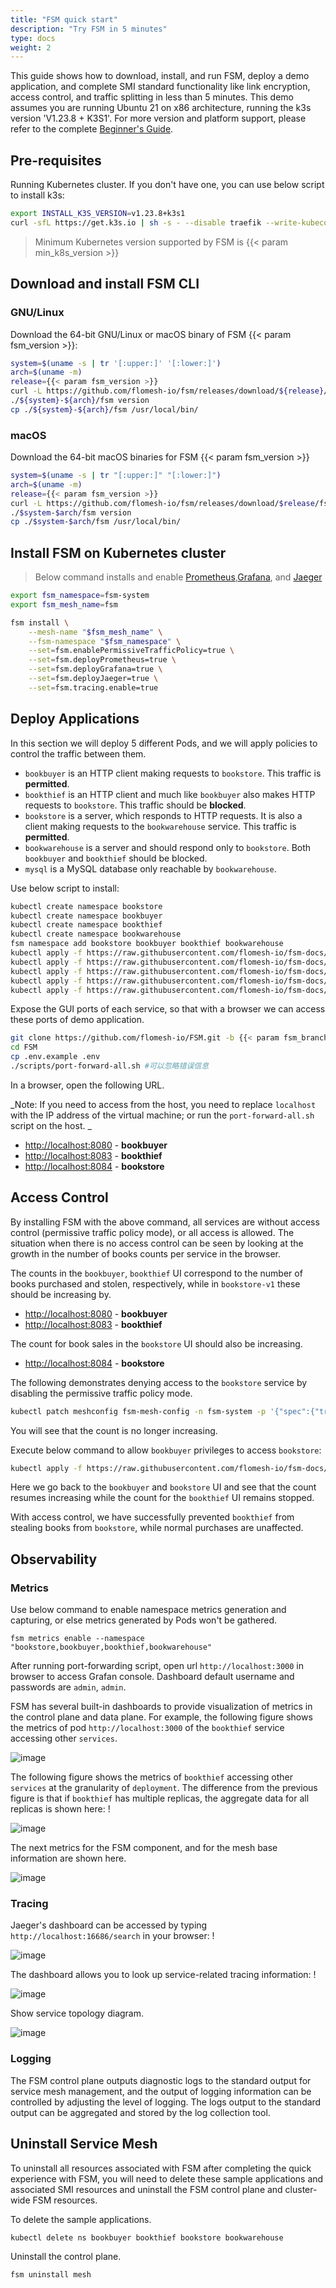 ```yaml
---
title: "FSM quick start"
description: "Try FSM in 5 minutes"
type: docs
weight: 2
---
```


This guide shows how to download, install, and run FSM, deploy a demo application, and complete SMI standard functionality like link encryption, access control, and traffic splitting in less than 5 minutes. This demo assumes you are running Ubuntu 21 on x86 architecture, running the k3s version 'V1.23.8 + K3S1'. For more version and platform support, please refer to the complete [Beginner's Guide](/getting_started/).

## Pre-requisites

Running Kubernetes cluster. If you don't have one, you can use below script to install k3s:

```bash
export INSTALL_K3S_VERSION=v1.23.8+k3s1
curl -sfL https://get.k3s.io | sh -s - --disable traefik --write-kubeconfig-mode 644 --write-kubeconfig ~/.kube/config
```

> Minimum Kubernetes version supported by FSM is {{< param min_k8s_version >}}

## Download and install FSM CLI

### GNU/Linux

Download the 64-bit GNU/Linux or macOS binary of FSM {{< param fsm_version >}}:

```bash
system=$(uname -s | tr '[:upper:]' '[:lower:]')
arch=$(uname -m)
release={{< param fsm_version >}}
curl -L https://github.com/flomesh-io/fsm/releases/download/${release}/fsm-${release}-${system}-${arch}.tar.gz | tar -vxzf -
./${system}-${arch}/fsm version
cp ./${system}-${arch}/fsm /usr/local/bin/
```

### macOS

Download the 64-bit macOS binaries for FSM {{< param fsm_version >}}

```bash
system=$(uname -s | tr "[:upper:]" "[:lower:]")
arch=$(uname -m)
release={{< param fsm_version >}}
curl -L https://github.com/flomesh-io/fsm/releases/download/$release/fsm-$release-$system-$arch.tar.gz | tar -vxzf -
./$system-$arch/fsm version
cp ./$system-$arch/fsm /usr/local/bin/
```

## Install FSM on Kubernetes cluster

> Below command installs and enable [Prometheus](https://github.com/prometheus/prometheus),[Grafana](https://github.com/grafana/grafana), and [Jaeger](https://github.com/jaegertracing/jaeger)

```bash
export fsm_namespace=fsm-system 
export fsm_mesh_name=fsm 

fsm install \
    --mesh-name "$fsm_mesh_name" \
    --fsm-namespace "$fsm_namespace" \
    --set=fsm.enablePermissiveTrafficPolicy=true \
    --set=fsm.deployPrometheus=true \
    --set=fsm.deployGrafana=true \
    --set=fsm.deployJaeger=true \
    --set=fsm.tracing.enable=true
```
## Deploy Applications

In this section we will deploy 5 different Pods, and we will apply policies to control the traffic between them.

- `bookbuyer` is an HTTP client making requests to `bookstore`. This traffic is **permitted**.
- `bookthief` is an HTTP client and much like `bookbuyer` also makes HTTP requests to `bookstore`. This traffic should be **blocked**.
- `bookstore` is a server, which responds to HTTP requests. It is also a client making requests to the `bookwarehouse` service. This traffic is **permitted**.
- `bookwarehouse` is a server and should respond only to `bookstore`. Both `bookbuyer` and `bookthief` should be blocked.
- `mysql` is a MySQL database only reachable by `bookwarehouse`.

Use below script to install:

```bash
kubectl create namespace bookstore
kubectl create namespace bookbuyer
kubectl create namespace bookthief
kubectl create namespace bookwarehouse
fsm namespace add bookstore bookbuyer bookthief bookwarehouse
kubectl apply -f https://raw.githubusercontent.com/flomesh-io/fsm-docs/{{< param fsm_branch >}}/manifests/apps/bookbuyer.yaml
kubectl apply -f https://raw.githubusercontent.com/flomesh-io/fsm-docs/{{< param fsm_branch >}}/manifests/apps/bookthief.yaml
kubectl apply -f https://raw.githubusercontent.com/flomesh-io/fsm-docs/{{< param fsm_branch >}}/manifests/apps/bookstore.yaml
kubectl apply -f https://raw.githubusercontent.com/flomesh-io/fsm-docs/{{< param fsm_branch >}}/manifests/apps/bookwarehouse.yaml
kubectl apply -f https://raw.githubusercontent.com/flomesh-io/fsm-docs/{{< param fsm_branch >}}/manifests/apps/mysql.yaml
```

Expose the GUI ports of each service, so that with a browser we can access these ports of demo application.

```bash
git clone https://github.com/flomesh-io/FSM.git -b {{< param fsm_branch >}}
cd FSM
cp .env.example .env
./scripts/port-forward-all.sh #可以忽略错误信息
```

In a browser, open the following URL.

_Note: If you need to access from the host, you need to replace `localhost` with the IP address of the virtual machine; or run the `port-forward-all.sh` script on the host. _

- [http://localhost:8080](http://localhost:8080) - **bookbuyer**
- [http://localhost:8083](http://localhost:8083) - **bookthief**
- [http://localhost:8084](http://localhost:8084) - **bookstore**


## Access Control

By installing FSM with the above command, all services are without access control (permissive traffic policy mode), or all access is allowed. The situation when there is no access control can be seen by looking at the growth in the number of books counts per service in the browser.

The counts in the `bookbuyer`, `bookthief` UI correspond to the number of books purchased and stolen, respectively, while in `bookstore-v1` these should be increasing by.

- [http://localhost:8080](http://localhost:8080) - **bookbuyer**
- [http://localhost:8083](http://localhost:8083) - **bookthief**

The count for book sales in the `bookstore` UI should also be increasing.

- [http://localhost:8084](http://localhost:8084) - **bookstore**

The following demonstrates denying access to the `bookstore` service by disabling the permissive traffic policy mode.

```bash
kubectl patch meshconfig fsm-mesh-config -n fsm-system -p '{"spec":{"traffic":{"enablePermissiveTrafficPolicyMode":false}}}'  --type=merge
```

You will see that the count is no longer increasing.

Execute below command to allow `bookbuyer` privileges to access `bookstore`:

```bash
kubectl apply -f https://raw.githubusercontent.com/flomesh-io/fsm-docs/main/manifests/access/traffic-access-v1.yaml
```

Here we go back to the `bookbuyer` and `bookstore` UI and see that the count resumes increasing while the count for the `bookthief` UI remains stopped.

With access control, we have successfully prevented `bookthief` from stealing books from `bookstore`, while normal purchases are unaffected.

## Observability

### Metrics

Use below command to enable namespace metrics generation and capturing, or else metrics generated by Pods won't be gathered.

```shell
fsm metrics enable --namespace "bookstore,bookbuyer,bookthief,bookwarehouse"
```

After running port-forwarding script, open url `http://localhost:3000` in browser to access Grafan console. Dashboard default username and passwords are `admin`, `admin`.

FSM has several built-in dashboards to provide visualization of metrics in the control plane and data plane. For example, the following figure shows the metrics of pod `http://localhost:3000` of the `bookthief` service accessing other `services`.

![image](https://user-images.githubusercontent.com/2224492/180593501-d73dbf11-40a8-4fe9-9422-ea931da2927f.png)

The following figure shows the metrics of `bookthief` accessing other `services` at the granularity of `deployment`. The difference from the previous figure is that if `bookthief` has multiple replicas, the aggregate data for all replicas is shown here: !

![image](https://user-images.githubusercontent.com/2224492/180593509-9a852bf1-e7e7-4534-9c57-06cf1c890ee3.png)

The next metrics for the FSM component, and for the mesh base information are shown here.

![image](https://user-images.githubusercontent.com/2224492/180593512-0ac33a0e-2b7a-4e66-b499-f196b5dd729b.png)

### Tracing

Jaeger's dashboard can be accessed by typing `http://localhost:16686/search` in your browser: !

![image](https://user-images.githubusercontent.com/2224492/180593520-64b0d2d1-1346-47ac-aab8-a9eaae9f8950.png)

The dashboard allows you to look up service-related tracing information: !

![image](https://user-images.githubusercontent.com/2224492/180593525-3bc844c4-f950-48f6-9d72-ff98dc82aa2c.png)

Show service topology diagram.

![image](https://user-images.githubusercontent.com/2224492/180593530-8d0ed18f-0cac-495f-985f-04feb863ec6d.png)

### Logging

The FSM control plane outputs diagnostic logs to the standard output for service mesh management, and the output of logging information can be controlled by adjusting the level of logging. The logs output to the standard output can be aggregated and stored by the log collection tool.

## Uninstall Service Mesh

To uninstall all resources associated with FSM after completing the quick experience with FSM, you will need to delete these sample applications and associated SMI resources and uninstall the FSM control plane and cluster-wide FSM resources.

To delete the sample applications.

```shell
kubectl delete ns bookbuyer bookthief bookstore bookwarehouse
```

Uninstall the control plane.

```shell
fsm uninstall mesh
```